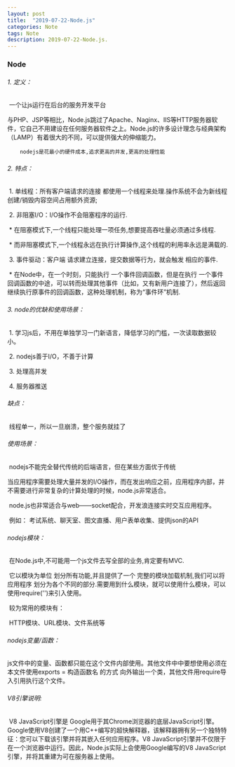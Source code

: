 ```yaml
---
layout: post
title:  "2019-07-22-Node.js"
categories: Note
tags: Note
description: 2019-07-22-Node.js.
---
```


### Node

###### 	1. 定义：

​		一个让js运行在后台的服务开发平台

​		与PHP、JSP等相比，Node.js跳过了Apache、Naginx、IIS等HTTP服务器软件，它自己不用建设在任何服务器软件之上。Node.js的许多设计理念与经典架构（LAMP）有着很大的不同，可以提供强大的伸缩能力。

 		nodejs是花最小的硬件成本,追求更高的并发,更高的处理性能

###### 	2. 特点：

​		1. 单线程：所有客户端请求的连接 都使用一个线程来处理.操作系统不会为新线程创建/销毁内容空间占用额外资源;

​		2. 非阻塞I/O：I/O操作不会阻塞程序的运行.

​				* 在阻塞模式下,一个线程只能处理一项任务,想要提高吞吐量必须通过多线程.

​				* 而非阻塞模式下,一个线程永远在执行计算操作,这个线程的利用率永远是满载的.

​		3. 事件驱动：客户端 请求建立连接，提交数据等行为，就会触发 相应的事件.

​				* 在Node中，在一个时刻，只能执行 一个事件回调函数，但是在执行 一个事件回调函数的中途，可以转而处理其他事件（比如，又有新用户连接了），然后返回继续执行原事件的回调函数，这种处理机制，称为“事件环”机制.

###### 	3. node的优缺和使用场景：

​		1. 学习js后，不用在单独学习一门新语言，降低学习的门槛，一次读取数据较小。

​		2. nodejs善于I/O，不善于计算

​		3. 处理高并发

​		4. 服务器推送

###### 	缺点：

​		线程单一，所以一旦崩溃，整个服务就挂了

###### 	使用场景：

​		nodejs不能完全替代传统的后端语言，但在某些方面优于传统

​		当应用程序需要处理大量并发的I/O操作，而在发出响应之前，应用程序内部，并不需要进行非常复杂的计算处理的时候，node.js非常适合。

​		node.js也非常适合与web——socket配合，开发浪连接实时交互应用程序。

​		例如： 考试系统、聊天室、图文直播、用户表单收集、提供json的API		

###### 	nodejs模块：

​		在Node.js中,不可能用一个js文件去写全部的业务,肯定要有MVC.

​		它以模块为单位 划分所有功能,并且提供了一个 完整的模块加载机制,我们可以将应用程序 划分为各个不同的部分.需要用到什么模块，就可以使用什么模块，可以使用require('')来引入使用。

​		较为常用的模块有：

​		HTTP模块、URL模块、文件系统等

###### 	nodejs变量/函数：

​		js文件中的变量、函数都只能在这个文件内部使用。其他文件中中要想使用必须在本文件使用exports = 构造函数名   的方式 向外输出一个类，其他文件用require导入引用执行这个文件。

###### V8引擎说明:

​		V8 JavaScript引擎是 Google用于其Chrome浏览器的底层JavaScript引擎。Google使用V8创建了一个用C++编写的超快解释器，该解释器拥有另一个独特特征：您可以下载该引擎并将其嵌入任何应用程序。V8 JavaScript引擎并不仅限于在一个浏览器中运行。因此，Node.js实际上会使用Google编写的V8 JavaScript引擎，并将其重建为可在服务器上使用。